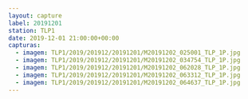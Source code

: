 ```yaml
---
layout: capture
label: 20191201
station: TLP1
date: 2019-12-01 21:00:00+00:00
capturas:
  - imagem: TLP1/2019/201912/20191201/M20191202_025001_TLP_1P.jpg
  - imagem: TLP1/2019/201912/20191201/M20191202_034754_TLP_1P.jpg
  - imagem: TLP1/2019/201912/20191201/M20191202_062028_TLP_1P.jpg
  - imagem: TLP1/2019/201912/20191201/M20191202_063312_TLP_1P.jpg
  - imagem: TLP1/2019/201912/20191201/M20191202_064637_TLP_1P.jpg
---
```

